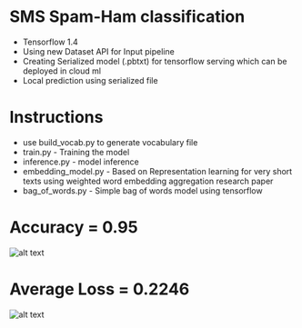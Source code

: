 # SMS Spam-Ham classification

- Tensorflow 1.4
- Using new Dataset API for Input pipeline
- Creating Serialized model (.pbtxt) for tensorflow serving which can be deployed in cloud ml
- Local prediction using serialized file

# Instructions

- use build_vocab.py to generate vocabulary file
- train.py - Training the model
- inference.py - model inference
- embedding_model.py - Based on Representation learning for very short texts using weighted word embedding aggregation research paper
- bag_of_words.py - Simple bag of words model using tensorflow

Accuracy = 0.95
===============
![alt text](https://github.com/kishorenayar/Machine-Learning-Solutions/blob/master/Problems-Solutions/text/SpamClassification/images/Accuracy.PNG)

Average Loss = 0.2246
=====================
![alt text](https://github.com/kishorenayar/Machine-Learning-Solutions/blob/master/Problems-Solutions/text/SpamClassification/images/Loss.PNG)
